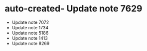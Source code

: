 # auto-created- Update note 7629
- Update note 7072
- Update note 1734
- Update note 5186
- Update note 1413
- Update note 8269
